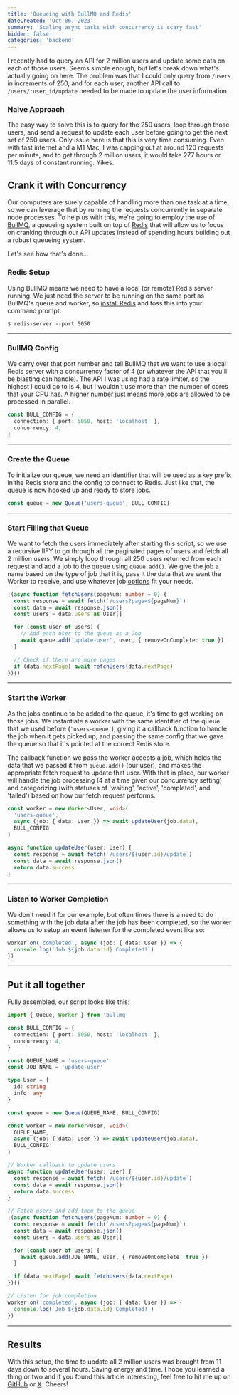 ```yaml
---
title: 'Queueing with BullMQ and Redis'
dateCreated: 'Oct 06, 2023'
summary: 'Scaling async tasks with concurrency is scary fast'
hidden: false
categories: 'backend'
---
```


I recently had to query an API for 2 million users and update some data on each of those users. Seems simple enough, but let's break down what's actually going on here. The problem was that I could only query from `/users` in increments of 250, and for each user, another API call to `/users/:user_id/update` needed to be made to update the user information.

### Naive Approach

The easy way to solve this is to query for the 250 users, loop through those users, and send a request to update each user before going to get the next set of 250 users. Only issue here is that this is very time consuming. Even with fast internet and a M1 Mac, I was capping out at around 120 requests per minute, and to get through 2 million users, it would take 277 hours or 11.5 days of constant running. Yikes.

## Crank it with Concurrency

Our computers are surely capable of handling more than one task at a time, so we can leverage that by running the requests concurrently in separate node processes. To help us with this, we're going to employ the use of [BullMQ](https://docs.bullmq.io/), a queueing system built on top of [Redis](https://redis.io/) that will allow us to focus on cranking through our API updates instead of spending hours building out a robust queueing system.

Let's see how that's done...

### Redis Setup

Using BullMQ means we need to have a local (or remote) Redis server running. We just need the server to be running on the same port as BullMQ's queue and worker, so [install Redis](https://redis.io/docs/getting-started/) and toss this into your command prompt:

```shell
$ redis-server --port 5050
```

---

### BullMQ Config

We carry over that port number and tell BullMQ that we want to use a local Redis server with a concurrency factor of 4 (or whatever the API that you'll be blasting can handle). The API I was using had a rate limiter, so the highest I could go to is 4, but I wouldn't use more than the number of cores that your CPU has. A higher number just means more jobs are allowed to be processed in parallel.

```TypeScript
const BULL_CONFIG = {
  connection: { port: 5050, host: 'localhost' },
  concurrency: 4,
}
```

---

### Create the Queue

To initialize our queue, we need an identifier that will be used as a key prefix in the Redis store and the config to connect to Redis. Just like that, the queue is now hooked up and ready to store jobs.

```TypeScript
const queue = new Queue('users-queue', BULL_CONFIG)
```

---

### Start Filling that Queue

We want to fetch the users immediately after starting this script, so we use a recursive IIFY to go through all the paginated pages of users and fetch all 2 million users. We simply loop through all 250 users returned from each request and add a job to the queue using `queue.add()`. We give the job a name based on the type of job that it is, pass it the data that we want the Worker to receive, and use whatever job [options](https://api.docs.bullmq.io/interfaces/v4.BaseJobOptions.html) fit your needs.

```TypeScript
;(async function fetchUsers(pageNum: number = 0) {
  const response = await fetch(`/users?page=${pageNum}`)
  const data = await response.json()
  const users = data.users as User[]

  for (const user of users) {
    // Add each user to the queue as a Job
    await queue.add('update-user', user, { removeOnComplete: true })
  }

  // Check if there are more pages
  if (data.nextPage) await fetchUsers(data.nextPage)
})()
```

---

### Start the Worker

As the jobs continue to be added to the queue, it's time to get working on those jobs. We instantiate a worker with the same identifier of the queue that we used before (`'users-queue'`), giving it a callback function to handle the job when it gets picked up, and passing the same config that we gave the queue so that it's pointed at the correct Redis store.

The callback function we pass the worker accepts a job, which holds the data that we passed it from `queue.add()` (our user), and makes the appropriate fetch request to update that user. With that in place, our worker will handle the job processing (4 at a time given our concurrency setting) and categorizing (with statuses of 'waiting', 'active', 'completed', and 'failed') based on how our fetch request performs.

```TypeScript
const worker = new Worker<User, void>(
  'users-queue',
  async (job: { data: User }) => await updateUser(job.data),
  BULL_CONFIG
)

async function updateUser(user: User) {
  const response = await fetch(`/users/${user.id}/update`)
  const data = await response.json()
  return data.success
}
```

---

### Listen to Worker Completion

We don't need it for our example, but often times there is a need to do something with the job data after the job has been completed, so the worker allows us to setup an event listener for the completed event like so:

```TypeScript
worker.on('completed', async (job: { data: User }) => {
  console.log(`Job ${job.data.id} Completed!`)
})
```

---

## Put it all together

Fully assembled, our script looks like this:

```TypeScript
import { Queue, Worker } from 'bullmq'

const BULL_CONFIG = {
  connection: { port: 5050, host: 'localhost' },
  concurrency: 4,
}

const QUEUE_NAME = 'users-queue'
const JOB_NAME = 'update-user'

type User = {
  id: string
  info: any
}

const queue = new Queue(QUEUE_NAME, BULL_CONFIG)

const worker = new Worker<User, void>(
  QUEUE_NAME,
  async (job: { data: User }) => await updateUser(job.data),
  BULL_CONFIG
)

// Worker callback to update users
async function updateUser(user: User) {
  const response = await fetch(`/users/${user.id}/update`)
  const data = await response.json()
  return data.success
}

// Fetch users and add them to the queue
;(async function fetchUsers(pageNum: number = 0) {
  const response = await fetch(`/users?page=${pageNum}`)
  const data = await response.json()
  const users = data.users as User[]

  for (const user of users) {
    await queue.add(JOB_NAME, user, { removeOnComplete: true })
  }

  if (data.nextPage) await fetchUsers(data.nextPage)
})()

// Listen for job completion
worker.on('completed', async (job: { data: User }) => {
  console.log(`Job ${job.data.id} Completed!`)
})
```

---

## Results

With this setup, the time to update all 2 million users was brought from 11 days down to several hours. Saving energy and time. I hope you learned a thing or two and if you found this article interesting, feel free to hit me up on [GitHub](https://github.com/ChristianAnagnostou) or [X](https://x.com/javascramble). Cheers!
